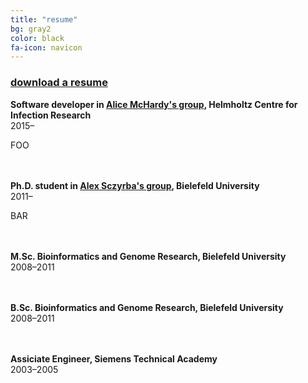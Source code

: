 ```yaml
---
title: "resume"
bg: gray2
color: black
fa-icon: navicon
---
```


<h3><a href="/abremges.pdf" target="_blank">download a resume</a></h3>

**Software developer in <a href="http://www.helmholtz-hzi.de/en/research/research_topics/bacterial_and_viral_pathogens/computational_biology_of_infection_research/" target="_blank">Alice McHardy's group</a>, Helmholtz Centre for Infection Research**  
2015&ndash;


FOO

<br/><br/>
**Ph.D. student in <a href="http://www.cebitec.uni-bielefeld.de/cmg/" target="_blank">Alex Sczyrba's group</a>, Bielefeld University**  
2011&ndash;


BAR

<br/><br/>
**M.Sc. Bioinformatics and Genome Research, Bielefeld University**  
2008&ndash;2011

<br/><br/>
**B.Sc. Bioinformatics and Genome Research, Bielefeld University**  
2008&ndash;2011

<br/><br/>
**Assiciate Engineer, Siemens Technical Academy**  
2003&ndash;2005
